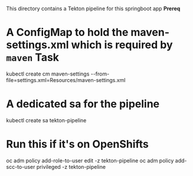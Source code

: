 This directory contains a Tekton pipeline for this springboot app
**Prereq**
# A ConfigMap to hold the maven-settings.xml which is required by `maven` Task
kubectl create cm maven-settings --from-file=settings.xml=Resources/maven-settings.xml 

# A dedicated sa for the pipeline
kubectl create sa tekton-pipeline 

# Run this if it's on OpenShifts
oc adm policy add-role-to-user edit -z tekton-pipeline 
oc adm policy add-scc-to-user privileged -z tekton-pipeline 
